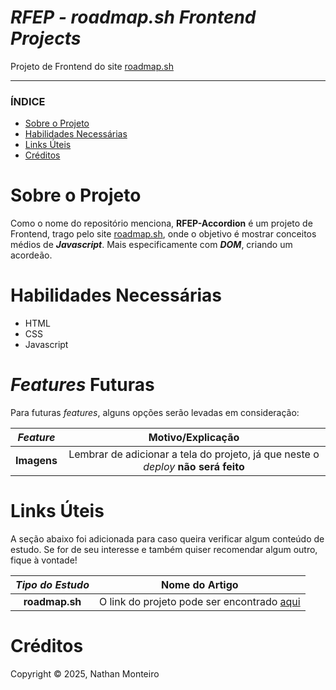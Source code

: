 # *RFEP - roadmap.sh Frontend Projects*
Projeto de Frontend do site <a href="https://roadmap.sh/">roadmap.sh</a>

---

### ÍNDICE

* [Sobre o Projeto](#about)
* [Habilidades Necessárias](#abilities)
* [Links Úteis](#links)
* [Créditos](#credits)


<h1 id="about">Sobre o Projeto</h1>

Como o nome do repositório menciona, **RFEP-Accordion** é um projeto de Frontend, trago pelo site <a href="https://roadmap.sh/">roadmap.sh</a>, onde o objetivo é mostrar conceitos médios de **_Javascript_**. Mais especificamente com _**DOM**_, criando um acordeão.

<h1 id="abilities"> Habilidades Necessárias </h1>

* HTML
* CSS
* Javascript


<h1 id="fut-feats"> <em>Features</em> Futuras </h1>

Para futuras <em>features</em>, alguns opções serão levadas em consideração:

*Feature* | Motivo/Explicação
:---------: | :------:
**Imagens** | Lembrar de adicionar a tela do projeto, já que neste o _deploy_ **não será feito**


<h1 id="links"> Links Úteis </h1>


A seção abaixo foi adicionada para caso queira verificar algum conteúdo de estudo. Se for de seu interesse e também quiser recomendar algum outro, fique à vontade!

*Tipo do Estudo* | Nome do Artigo
:---------: | :------:
**roadmap.sh** | O link do projeto pode ser encontrado <a href="https://roadmap.sh/projects/accordion">aqui</a>

<h1 id="credits"> Créditos </h1>

Copyright © 2025, Nathan Monteiro
